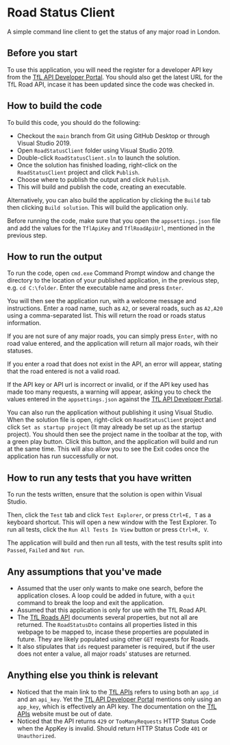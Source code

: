 # Road Status Client

A simple command line client to get the status of any major road in London.

## Before you start

To use this application, you will need the register for a developer API key from the [TfL API Developer Portal](https://api-portal.tfl.gov.uk/). You should also get the latest URL for the TfL Road API, incase it has been updated since the code was checked in.

## How to build the code

To build this code, you should do the following:

- Checkout the `main` branch from Git using GitHub Desktop or through Visual Studio 2019.
- Open `RoadStatusClient` folder using Visual Studio 2019.
- Double-click `RoadStatusClient.sln` to launch the solution.
- Once the solution has finished loading, right-click on the `RoadStatusClient` project and click `Publish`.
- Choose where to publish the output and click `Publish`.
- This will build and publish the code, creating an executable.

Alternatively, you can also build the application by clicking the `Build` tab then clicking `Build solution`. This will build the application only.

Before running the code, make sure that you open the `appsettings.json` file and add the values for the `TflApiKey` and `TflRoadApiUrl`, mentioned in the previous step.

## How to run the output

To run the code, open `cmd.exe` Command Prompt window and change the directory to the location of your published application, in the previous step, e.g. `cd C:\folder`. Enter the executable name and press `Enter`.

You will then see the application run, with a welcome message and instructions. Enter a road name, such as `A2`, or several roads, such as `A2,A20` using a comma-separated list. This will return the road or roads status information.

If you are not sure of any major roads, you can simply press `Enter`, with no road value entered, and the application will return all major roads, wih their statuses.

If you enter a road that does not exist in the API, an error will appear, stating that the road entered is not a valid road.

If the API key or API url is incorrect or invalid, or if the API key used has made too many requests, a warning will appear, asking you to check the values entered in the `appsettings.json` against the [TfL API Developer Portal](https://api-portal.tfl.gov.uk/).

You can also run the application without publishing it using Visual Studio. When the solution file is open, right-click on `RoadStatusClient` project and click `Set as startup project` (It may already be set up as the startup project). You should then see the project name in the toolbar at the top, with a green play button. Click this button, and the application will build and run at the same time. This will also allow you to see the Exit codes once the application has run successfully or not.

## How to run any tests that you have written

To run the tests written, ensure that the solution is open within Visual Studio.

Then, click the `Test` tab and click `Test Explorer`, or press `Ctrl+E, T` as a keyboard shortcut. This will open a new window with the Test Explorer. To run all tests, click the `Run All Tests In View` button or press `Ctrl+R, V`.

The application will build and then run all tests, with the test results split into `Passed`, `Failed` and `Not run`.

## Any assumptions that you've made

- Assumed that the user only wants to make one search, before the application closes. A loop could be added in future, with a `quit` command to break the loop and exit the application.
- Assumed that this application is only for use with the TfL Road API.
- The [TfL Roads API](https://api-portal.tfl.gov.uk/api-details#api=Road&operation=Road_GetByPathIds) documents several properties, but not all are returned. The `RoadStatusDto` contains all properties listed in this webpage to be mapped to, incase these properties are populated in future. They are likely populated using other `GET` requests for Roads.
- It also stipulates that `ids` request parameter is required, but if the user does not enter a value, all major roads' statuses are returned.

## Anything else you think is relevant

- Noticed that the main link to the [TfL APIs](https://api.tfl.gov.uk/) refers to using both an `app_id` and an `api_key`. Yet the [TfL API Developer Portal](https://api-portal.tfl.gov.uk/) mentions only using an `app_key`, which is effectively an API key. The documentation on the [TfL APIs](https://api.tfl.gov.uk/) website must be out of date.
- Noticed that the API returns `429` or `TooManyRequests` HTTP Status Code when the AppKey is invalid. Should return HTTP Status Code `401` or `Unauthorized`.
